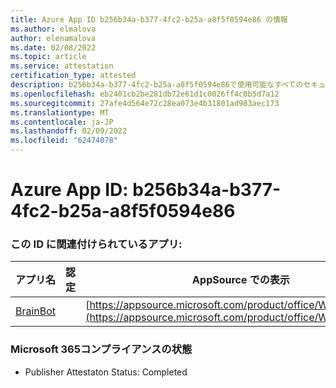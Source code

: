 ```yaml
---
title: Azure App ID b256b34a-b377-4fc2-b25a-a8f5f0594e86 の情報
ms.author: elmalova
author: elenamalova
ms.date: 02/08/2022
ms.topic: article
ms.service: attestation
certification_type: attested
description: b256b34a-b377-4fc2-b25a-a8f5f0594e86で使用可能なすべてのセキュリティおよびコンプライアンス情報。
ms.openlocfilehash: eb2401cb2be281db72e61d1c0026ff4c0b5d7a12
ms.sourcegitcommit: 27afe4d564e72c28ea073e4b31801ad983aec173
ms.translationtype: MT
ms.contentlocale: ja-JP
ms.lasthandoff: 02/09/2022
ms.locfileid: "62474078"
---
```

# <a name="azure-app-id-b256b34a-b377-4fc2-b25a-a8f5f0594e86"></a>Azure App ID: b256b34a-b377-4fc2-b25a-a8f5f0594e86


### <a name="apps-associated-with-this-id"></a>この ID に関連付けられているアプリ:
| **アプリ名** | **認定** | **AppSource での表示** |
|--------------|---------------|-----------------------|
| [BrainBot](https://docs.microsoft.com/microsoft-365-app-certification/forward/WA104381981) |  | [https://appsource.microsoft.com/product/office/WA104381981](https://appsource.microsoft.com/product/office/WA104381981) |

### <a name="microsoft-365-app-compliance-status"></a>Microsoft 365コンプライアンスの状態
- Publisher Attestaton Status: Completed
